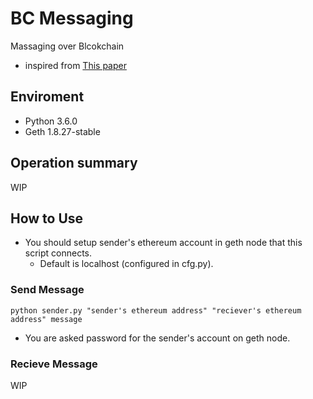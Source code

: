 # BC Messaging
Massaging over Blcokchain

- inspired from [This paper](https://ieeexplore.ieee.org/document/8029983)

## Enviroment
- Python 3.6.0
- Geth 1.8.27-stable

## Operation summary
WIP

## How to Use
- You should setup sender's ethereum account in geth node that this script connects.
   - Default is localhost (configured in cfg.py). 

### Send Message
```
python sender.py "sender's ethereum address" "reciever's ethereum address" message
```
- You are asked password for the sender's account on geth node.

### Recieve Message
WIP

